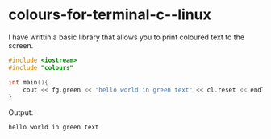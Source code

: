 # colours-for-terminal-c--linux
I have writtin a basic library that allows you to print coloured text to the screen.
```c++
#include <iostream>
#include "colours"

int main(){
    cout << fg.green << "hello world in green text" << cl.reset << endl;  
}
```
Output:
```diff
hello world in green text
```
